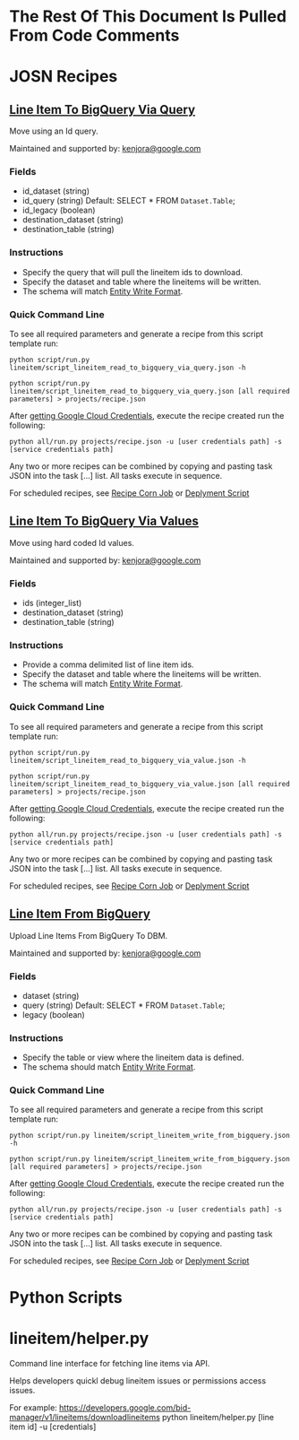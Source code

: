 # The Rest Of This Document Is Pulled From Code Comments

# JOSN Recipes

## [Line Item To BigQuery Via Query](lineitem/script_lineitem_read_to_bigquery_via_query.json)

Move using an Id query.

Maintained and supported by: kenjora@google.com

### Fields

- id_dataset (string) 
- id_query (string) Default: SELECT \* FROM `Dataset.Table`;
- id_legacy (boolean) 
- destination_dataset (string) 
- destination_table (string)

### Instructions

- Specify the query that will pull the lineitem ids to download.
- Specify the dataset and table where the lineitems will be written.
- The schema will match <a href='https://developers.google.com/bid-manager/guides/entity-write/format' target='_blank'>Entity Write Format</a>.

### Quick Command Line

To see all required parameters and generate a recipe from this script template run:

`python script/run.py lineitem/script_lineitem_read_to_bigquery_via_query.json -h`

`python script/run.py lineitem/script_lineitem_read_to_bigquery_via_query.json [all required parameters] > projects/recipe.json`

After [getting Google Cloud Credentials](/auth/README.md), execute the recipe created run the following:

`python all/run.py projects/recipe.json -u [user credentials path] -s [service credentials path]`

Any two or more recipes can be combined by copying and pasting task JSON into the task [...] list.  All tasks execute in sequence.

For scheduled recipes, see [Recipe Corn Job](/cron/README.md) or [Deplyment Script](/deploy/README.md)

## [Line Item To BigQuery Via Values](lineitem/script_lineitem_read_to_bigquery_via_value.json)

Move using hard coded Id values.

Maintained and supported by: kenjora@google.com

### Fields

- ids (integer_list) 
- destination_dataset (string) 
- destination_table (string)

### Instructions

- Provide a comma delimited list of line item ids.
- Specify the dataset and table where the lineitems will be written.
- The schema will match <a href='https://developers.google.com/bid-manager/guides/entity-write/format' target='_blank'>Entity Write Format</a>.

### Quick Command Line

To see all required parameters and generate a recipe from this script template run:

`python script/run.py lineitem/script_lineitem_read_to_bigquery_via_value.json -h`

`python script/run.py lineitem/script_lineitem_read_to_bigquery_via_value.json [all required parameters] > projects/recipe.json`

After [getting Google Cloud Credentials](/auth/README.md), execute the recipe created run the following:

`python all/run.py projects/recipe.json -u [user credentials path] -s [service credentials path]`

Any two or more recipes can be combined by copying and pasting task JSON into the task [...] list.  All tasks execute in sequence.

For scheduled recipes, see [Recipe Corn Job](/cron/README.md) or [Deplyment Script](/deploy/README.md)

## [Line Item From BigQuery](lineitem/script_lineitem_write_from_bigquery.json)

Upload Line Items From BigQuery To DBM.

Maintained and supported by: kenjora@google.com

### Fields

- dataset (string) 
- query (string) Default: SELECT \* FROM `Dataset.Table`;
- legacy (boolean)

### Instructions

- Specify the table or view where the lineitem data is defined.
- The schema should match <a href='https://developers.google.com/bid-manager/guides/entity-write/format' target='_blank'>Entity Write Format</a>.

### Quick Command Line

To see all required parameters and generate a recipe from this script template run:

`python script/run.py lineitem/script_lineitem_write_from_bigquery.json -h`

`python script/run.py lineitem/script_lineitem_write_from_bigquery.json [all required parameters] > projects/recipe.json`

After [getting Google Cloud Credentials](/auth/README.md), execute the recipe created run the following:

`python all/run.py projects/recipe.json -u [user credentials path] -s [service credentials path]`

Any two or more recipes can be combined by copying and pasting task JSON into the task [...] list.  All tasks execute in sequence.

For scheduled recipes, see [Recipe Corn Job](/cron/README.md) or [Deplyment Script](/deploy/README.md)

# Python Scripts


# lineitem/helper.py

Command line interface for fetching line items via API.

Helps developers quickl debug lineitem issues or permissions access issues.

For example: https://developers.google.com/bid-manager/v1/lineitems/downloadlineitems
python lineitem/helper.py [line item id] -u [credentials]

